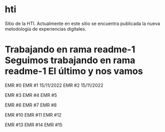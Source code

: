 # hti
Sitio de la HTI. Actualmente en este sitio se encuentra publicada la nueva metodología de experiencias digitales.

Trabajando en rama readme-1
Seguimos trabajando en rama readme-1
El último y nos vamos
=======
EMR #0
EMR #1 15/11/2022
EMR #2 15/11/2022

EMR #3
EMR #4
EMR #5

EMR #6
EMR #7
EMR #8

EMR #10
EMR #11
EMR #12

EMR #13
EMR #14
EMR #15

